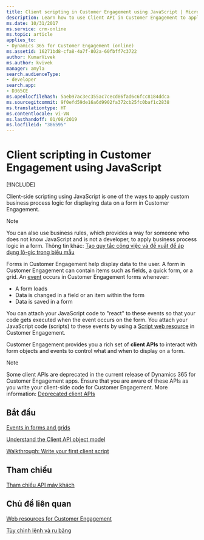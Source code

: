 ```yaml
---
title: Client scripting in Customer Engagement using JavaScript | MicrosoftDocs
description: Learn how to use Client API in Customer Engagement to apply custom business process logic for displaying data on a form.
ms.date: 10/31/2017
ms.service: crm-online
ms.topic: article
applies_to:
- Dynamics 365 for Customer Engagement (online)
ms.assetid: 16271bd8-cfa8-4a7f-802a-60fbff7c3722
author: KumarVivek
ms.author: kvivek
manager: amyla
search.audienceType:
- developer
search.app:
- D365CE
ms.openlocfilehash: 5aeb97ac3ec355ac7cecd86fad6c6fcc8184ddca
ms.sourcegitcommit: 9f0efd59de16a6d9902fa372cb25fc0baf1c2838
ms.translationtype: HT
ms.contentlocale: vi-VN
ms.lasthandoff: 01/08/2019
ms.locfileid: "386595"
---
```

# <a name="client-scripting-in-customer-engagement-using-javascript"></a>Client scripting in Customer Engagement using JavaScript

[!INCLUDE[](../../includes/cc_applies_to_update_9_0_0.md)]

Client-side scripting using JavaScript is one of the ways to apply custom business process logic for displaying data on a form in Customer Engagement. 

> [!NOTE]
> You can also use business rules, which provides a way for someone who does not know JavaScript and is not a developer, to apply business process logic in a form. Thông tin khác: [Tạo quy tắc công việc và đề xuất để áp dụng lô-gic trong biểu mẫu](../../customize/create-business-rules-recommendations-apply-logic-form.md)  

Forms in Customer Engagement help display data to the user. A form in Customer Engagement can contain items such as fields, a quick form, or a grid. An [event](events-forms-grids.md) occurs in Customer Engagement forms whenever:
- A form loads
- Data is changed in a field or an item within the form
- Data is saved in a form

You can attach your JavaScript code to "react" to these events so that your code gets executed when the event occurs on the form. You attach your JavaScript code (scripts) to these events by using a [Script web resource](../script-jscript-web-resources.md) in Customer Engagement. 

Customer Engagement provides you a rich set of **client APIs** to interact with form objects and events to control what and when to display on a form.

> [!NOTE]
> Some client APIs are deprecated in the current release of Dynamics 365 for Customer Engagement apps. Ensure that you are aware of these APIs as you write your client-side code for Customer Engagement. More information: [Deprecated client APIs](/dynamics365/get-started/whats-new/customer-engagement/important-changes-coming#some-client-apis-are-deprecated)

## <a name="get-started"></a>Bắt đầu

[Events in forms and grids](events-forms-grids.md)

[Understand the Client API object model](understand-clientapi-object-model.md)

[Walkthrough: Write your first client script](walkthrough-write-your-first-client-script.md)

## <a name="reference"></a>Tham chiếu

[Tham chiếu API máy khách](reference.md)


## <a name="related-topics"></a>Chủ đề liên quan

[Web resources for Customer Engagement](../web-resources.md)

[Tùy chỉnh lệnh và ru băng](../customize-dev/customize-commands-ribbon.md)
